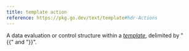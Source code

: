 ```yaml
---
title: template action
reference: https://pkg.go.dev/text/template#hdr-Actions
---
```


A data evaluation or control structure within a [_template_](g), delimited by "{{"&nbsp;and&nbsp;"}}".
